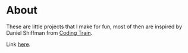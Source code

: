 # About

These are little projects that I make for fun, most of then are inspired by Daniel Shiffman from [Coding Train](https://thecodingtrain.com/CodingChallenges).


Link [here](wbmagalhaes.github.io/web-stuff/).
